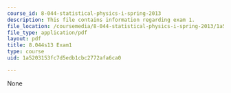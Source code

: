 ```yaml
---
course_id: 8-044-statistical-physics-i-spring-2013
description: This file contains information regarding exam 1.
file_location: /coursemedia/8-044-statistical-physics-i-spring-2013/1a5203153fc7d5edb1cbc2772afa6ca0_MIT8_044S13_E1_b.pdf
file_type: application/pdf
layout: pdf
title: 8.044s13 Exam1
type: course
uid: 1a5203153fc7d5edb1cbc2772afa6ca0

---
```

None